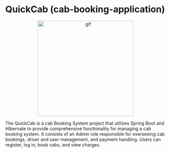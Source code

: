 # QuickCab (cab-booking-application)
<p align="center">
    <img src="https://th.bing.com/th/id/OIP.2GJrZn9HRLLTgFgkrr5S2gHaG4?w=179&h=180&c=7&r=0&o=5&dpr=1.4&pid=1.7)https://th.bing.com/th/id/OIP.2GJrZn9HRLLTgFgkrr5S2gHaG4?w=179&h=180&c=7&r=0&o=5&dpr=1.4&pid=1.7" alt="gif" margin="0 auto" display="block" width="300px" height="300px"  object-fit="cover">
</p>
The QuickCab is a cab Booking System project that utilizes Spring Boot and Hibernate to provide comprehensive functionality for managing a cab booking system. It consists of an Admin role responsible for overseeing cab bookings, driver and user management, and payment handling. Users can register, log in, book cabs, and view charges.
